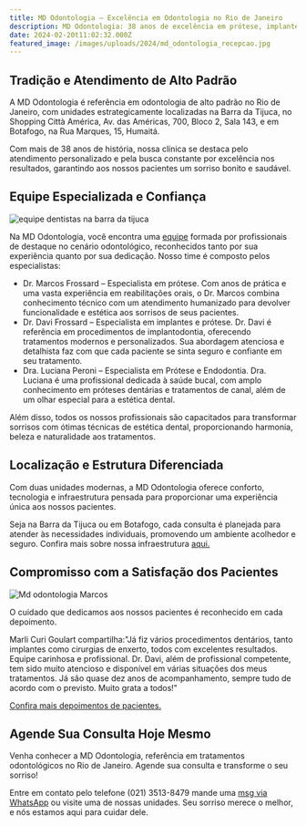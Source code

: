```yaml
---
title: MD Odontologia – Excelência em Odontologia no Rio de Janeiro
description: MD Odontologia: 38 anos de excelência em prótese, implantes e estética dental, com unidades na Barra e Botafogo. Agende sua consulta!
date: 2024-02-20t11:02:32.000Z
featured_image: /images/uploads/2024/md_odontologia_recepcao.jpg
---
```


## Tradição e Atendimento de Alto Padrão

A MD Odontologia é referência em odontologia de alto padrão no Rio de Janeiro, com unidades estrategicamente localizadas na Barra da Tijuca, no Shopping Città América, Av. das Américas, 700, Bloco 2, Sala 143, e em Botafogo, na Rua Marques, 15, Humaitá.

Com mais de 38 anos de história, nossa clínica se destaca pelo atendimento personalizado e pela busca constante por excelência nos resultados, garantindo aos nossos pacientes um sorriso bonito e saudável.

## Equipe Especializada e Confiança

![equipe dentistas na barra da tijuca](/images/uploads/2024/equipe_md_completa.jpg)   

Na MD Odontologia, você encontra uma [equipe](https://mdfrossard.com.br/equipe/) formada por profissionais de destaque no cenário odontológico, reconhecidos tanto por sua experiência quanto por sua dedicação. Nosso time é composto pelos especialistas:

- Dr. Marcos Frossard – Especialista em prótese. Com anos de prática e uma vasta experiência em reabilitações orais, o Dr. Marcos combina conhecimento técnico com um atendimento humanizado para devolver funcionalidade e estética aos sorrisos de seus pacientes.
- Dr. Davi Frossard – Especialista em implantes e prótese. Dr. Davi é referência em procedimentos de implantodontia, oferecendo tratamentos modernos e personalizados. Sua abordagem atenciosa e detalhista faz com que cada paciente se sinta seguro e confiante em seu tratamento.
- Dra. Luciana Peroni – Especialista em Prótese e Endodontia. Dra. Luciana é uma profissional dedicada à saúde bucal, com amplo conhecimento em próteses dentárias e tratamentos de canal, além de um olhar especial para a estética dental.

Além disso, todos os nossos profissionais são capacitados para transformar sorrisos com ótimas técnicas de estética dental, proporcionando harmonia, beleza e naturalidade aos tratamentos.

## Localização e Estrutura Diferenciada

Com duas unidades modernas, a MD Odontologia oferece conforto, tecnologia e infraestrutura pensada para proporcionar uma experiência única aos nossos pacientes. 

Seja na Barra da Tijuca ou em Botafogo, cada consulta é planejada para atender às necessidades individuais, promovendo um ambiente acolhedor e seguro. Confira mais sobre nossa infraestrutura [aqui.](https://mdfrossard.com.br/estrutura/)

## Compromisso com a Satisfação dos Pacientes

![Md odontologia Marcos](images/uploads/2024/marcos_consultorio.jpg)   

O cuidado que dedicamos aos nossos pacientes é reconhecido em cada depoimento. 

Marli Curi Goulart compartilha:"Já fiz vários procedimentos dentários, tanto implantes como cirurgias de enxerto, todos com excelentes resultados. Equipe carinhosa e profissional. Dr. Davi, além de profissional competente, tem sido muito atencioso e disponível em várias situações dos meus tratamentos. Já são quase dez anos de acompanhamento, sempre tudo de acordo com o previsto. Muito grata a todos!" 

[Confira mais depoimentos de pacientes.](https://mdfrossard.com.br/depoimentos/)

## Agende Sua Consulta Hoje Mesmo

Venha conhecer a MD Odontologia, referência em tratamentos odontológicos no Rio de Janeiro. Agende sua consulta e transforme o seu sorriso! 

Entre em contato pelo telefone (021) 3513-8479 mande uma [msg via WhatsApp](https://api.whatsapp.com/send?phone=55021976637803) ou visite uma de nossas unidades. Seu sorriso merece o melhor, e nós estamos aqui para cuidar dele.




